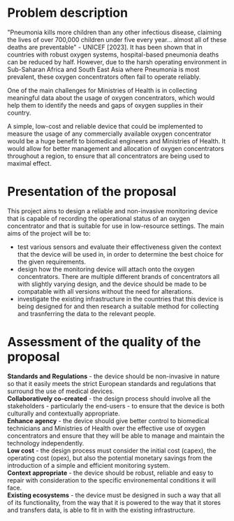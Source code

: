 # Problem description

"Pneumonia kills more children than any other infectious disease, claiming the lives of over 700,000 children under five every year... almost all of these deaths are preventable" - UNICEF [2023]. It has been shown that in countries with robust oxygen systems, hospital-based pneumonia deaths can be reduced by half. However, due to the harsh operating environment in Sub-Saharan Africa and South East Asia where Pneumonia is most prevalent, these oxygen concentrators often fail to operate reliably.

One of the main challenges for Ministries of Health is in collecting meaningful data about the usage of oxygen concentrators, which would help them to identify the needs and gaps of oxygen supplies in their country.

A simple, low-cost and reliable device that could be implemented to measure the usage of any commercially available oxygen concentrator would be a huge benefit to biomedical engineers and Ministries of Health. It would allow for better management and allocation of oxygen concentrators throughout a region, to ensure that all concentrators are being used to maximal effect.

# Presentation of the proposal

This project aims to design a reliable and non-invasive monitoring device that is capable of recording the operational status of an oxygen concentrator and that is suitable for use in low-resource settings. The main aims of the project will be to:

- test various sensors and evaluate their effectiveness given the context that the device will be used in, in order to determine the best choice for the given requirements.  
- design how the monitoring device will attach onto the oxygen concentrators. There are multiple different brands of concentrators all with slightly varying design, and the device should be made to be compatable with all versions without the need for alterations.   
- investigate the existing infrastructure in the countries that this device is being designed for and then research a suitable method for collecting and trasnferring the data to the relevant people.

# Assessment of the quality of the proposal

**Standards and Regulations** - the device should be non-invasive in nature so that it easily meets the strict European standards and regulations that surround the use of medical devices.  
**Collaboratively co-created** - the design process should involve all the stakeholders - particularly the end-users - to ensure that the device is both culturally and contextually appropriate.  
**Enhance agency** - the device should give better control to biomedical technicians and Ministries of Health over the effective use of oxygen concentrators and ensure that they will be able to manage and maintain the technology independently.  
**Low cost** - the design process must consider the initial cost (capex), the operating cost (opex), but also the potential monetary savings from the introduction of a simple and efficient monitoring system.  
**Context appropriate** - the device should be robust, reliable and easy to repair with consideration to the specific environemental conditions it will face.  
**Existing ecosystems** - the device must be designed in such a way that all of its functionality, from the way that it is powered to the way that it stores and transfers data, is able to fit in with the existing infrastructure.  